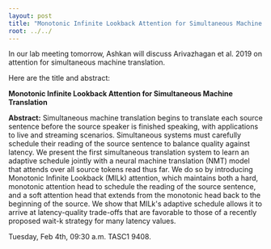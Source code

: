 ```yaml
---
layout: post
title: "Monotonic Infinite Lookback Attention for Simultaneous Machine Translation"
root: ../../
---
```

In our lab meeting tomorrow, Ashkan will discuss Arivazhagan et al. 2019 on attention for simultaneous machine translation.

Here are the title and abstract:

**Monotonic Infinite Lookback Attention for Simultaneous Machine Translation**

**Abstract:**
Simultaneous machine translation begins to translate each source sentence before the source speaker is finished speaking, with applications to live and streaming scenarios. Simultaneous systems must carefully schedule their reading of the source sentence to balance quality against latency. We present the first simultaneous translation system to learn an adaptive schedule jointly with a neural machine translation (NMT) model that attends over all source tokens read thus far. We do so by introducing Monotonic Infinite Lookback (MILk) attention, which maintains both a hard, monotonic attention head to schedule the reading of the source sentence, and a soft attention head that extends from the monotonic head back to the beginning of the source. We show that MILk's adaptive schedule allows it to arrive at latency-quality trade-offs that are favorable to those of a recently proposed wait-k strategy for many latency values.

Tuesday, Feb 4th, 09:30 a.m. TASC1 9408.
